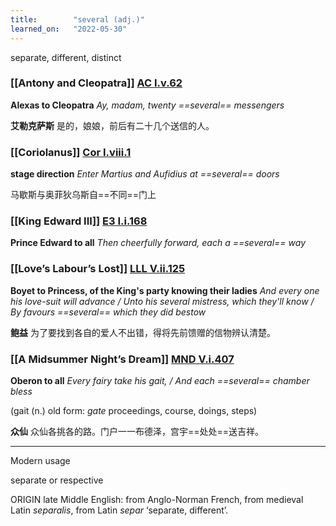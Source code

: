 ```yaml
---
title:        "several (adj.)"
learned_on:   "2022-05-30"
---
```


separate, different, distinct

### [[Antony and Cleopatra]] [AC I.v.62](https://www.shakespeareswords.com/Public/Play.aspx?Act=1&Scene=5&WorkId=8#108035) 

**Alexas to Cleopatra** *Ay, madam, twenty ==several== messengers*

**艾勒克萨斯** 是的，娘娘，前后有二十几个送信的人。

### [[Coriolanus]] [Cor I.viii.1](https://www.shakespeareswords.com/Public/Play.aspx?Act=1&Scene=8&WorkId=3#121255) 

**stage direction** *Enter Martius and Aufidius at ==several== doors*

马歇斯与奥菲狄乌斯自==不同==门上

### [[King Edward III]] [E3 I.i.168](https://www.shakespeareswords.com/Public/Play.aspx?Act=1&Scene=1&WorkId=14#162655) 

**Prince Edward to all** *Then cheerfully forward, each a ==several== way*

### [[Love’s Labour’s Lost]] [LLL V.ii.125](https://www.shakespeareswords.com/Public/Play.aspx?Act=5&Scene=2&WorkId=28#214854) 

**Boyet to Princess, of the King's party knowing their ladies** *And every one his love-suit will advance / Unto his several mistress, which they'll know / By favours ==several== which they did bestow*

**鲍益** 为了要找到各自的爱人不出错，得将先前馈赠的信物辨认清楚。

### [[A Midsummer Night’s Dream]] [MND V.i.407](https://www.shakespeareswords.com/Public/Play.aspx?Act=5&Scene=1&WorkId=4#128254) 

**Oberon to all** *Every fairy take his gait, / And each ==several== chamber bless*

(gait (n.) old form: *gate* proceedings, course, doings, steps)

**众仙** 众仙各挑各的路。门户一一布德泽，宫宇==处处==送吉祥。

------

Modern usage

separate or respective

ORIGIN late Middle English: from Anglo-Norman French, from medieval Latin *separalis*, from Latin *separ* ‘separate, different’.